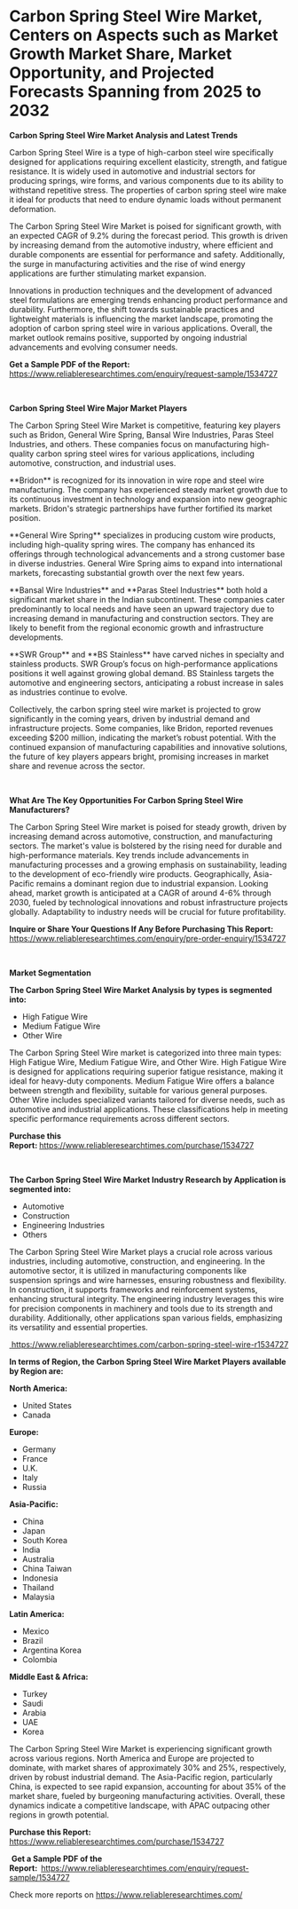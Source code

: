 <p><h1>Carbon Spring Steel Wire Market, Centers on Aspects such as Market Growth Market Share, Market Opportunity, and Projected Forecasts Spanning from 2025 to 2032</h1></p><p><strong>Carbon Spring Steel Wire Market Analysis and Latest Trends</strong></p>
<p><p>Carbon Spring Steel Wire is a type of high-carbon steel wire specifically designed for applications requiring excellent elasticity, strength, and fatigue resistance. It is widely used in automotive and industrial sectors for producing springs, wire forms, and various components due to its ability to withstand repetitive stress. The properties of carbon spring steel wire make it ideal for products that need to endure dynamic loads without permanent deformation.</p><p>The Carbon Spring Steel Wire Market is poised for significant growth, with an expected CAGR of 9.2% during the forecast period. This growth is driven by increasing demand from the automotive industry, where efficient and durable components are essential for performance and safety. Additionally, the surge in manufacturing activities and the rise of wind energy applications are further stimulating market expansion. </p><p>Innovations in production techniques and the development of advanced steel formulations are emerging trends enhancing product performance and durability. Furthermore, the shift towards sustainable practices and lightweight materials is influencing the market landscape, promoting the adoption of carbon spring steel wire in various applications. Overall, the market outlook remains positive, supported by ongoing industrial advancements and evolving consumer needs.</p></p>
<p><strong>Get a Sample PDF of the Report:&nbsp;</strong> <a href="https://www.reliableresearchtimes.com/enquiry/request-sample/1534727?utm_campaign=2263&utm_medium=2&utm_source=Github&utm_content=ia&utm_term=28022025&utm_id=carbon-spring-steel-wire">https://www.reliableresearchtimes.com/enquiry/request-sample/1534727</a></p>
<p>&nbsp;</p>
<p><strong>Carbon Spring Steel Wire Major Market Players</strong></p>
<p><p>The Carbon Spring Steel Wire Market is competitive, featuring key players such as Bridon, General Wire Spring, Bansal Wire Industries, Paras Steel Industries, and others. These companies focus on manufacturing high-quality carbon spring steel wires for various applications, including automotive, construction, and industrial uses.</p><p>**Bridon** is recognized for its innovation in wire rope and steel wire manufacturing. The company has experienced steady market growth due to its continuous investment in technology and expansion into new geographic markets. Bridon's strategic partnerships have further fortified its market position.</p><p>**General Wire Spring** specializes in producing custom wire products, including high-quality spring wires. The company has enhanced its offerings through technological advancements and a strong customer base in diverse industries. General Wire Spring aims to expand into international markets, forecasting substantial growth over the next few years.</p><p>**Bansal Wire Industries** and **Paras Steel Industries** both hold a significant market share in the Indian subcontinent. These companies cater predominantly to local needs and have seen an upward trajectory due to increasing demand in manufacturing and construction sectors. They are likely to benefit from the regional economic growth and infrastructure developments.</p><p>**SWR Group** and **BS Stainless** have carved niches in specialty and stainless products. SWR Group’s focus on high-performance applications positions it well against growing global demand. BS Stainless targets the automotive and engineering sectors, anticipating a robust increase in sales as industries continue to evolve.</p><p>Collectively, the carbon spring steel wire market is projected to grow significantly in the coming years, driven by industrial demand and infrastructure projects. Some companies, like Bridon, reported revenues exceeding $200 million, indicating the market’s robust potential. With the continued expansion of manufacturing capabilities and innovative solutions, the future of key players appears bright, promising increases in market share and revenue across the sector.</p></p>
<p>&nbsp;</p>
<p><strong>What Are The Key Opportunities For Carbon Spring Steel Wire Manufacturers?</strong></p>
<p><p>The Carbon Spring Steel Wire market is poised for steady growth, driven by increasing demand across automotive, construction, and manufacturing sectors. The market's value is bolstered by the rising need for durable and high-performance materials. Key trends include advancements in manufacturing processes and a growing emphasis on sustainability, leading to the development of eco-friendly wire products. Geographically, Asia-Pacific remains a dominant region due to industrial expansion. Looking ahead, market growth is anticipated at a CAGR of around 4-6% through 2030, fueled by technological innovations and robust infrastructure projects globally. Adaptability to industry needs will be crucial for future profitability.</p></p>
<p><strong>Inquire or Share Your Questions If Any Before Purchasing This Report:</strong> <a href="https://www.reliableresearchtimes.com/enquiry/pre-order-enquiry/1534727?utm_campaign=2263&utm_medium=2&utm_source=Github&utm_content=ia&utm_term=28022025&utm_id=carbon-spring-steel-wire">https://www.reliableresearchtimes.com/enquiry/pre-order-enquiry/1534727</a></p>
<p>&nbsp;</p>
<p><strong>Market Segmentation</strong></p>
<p><strong>The Carbon Spring Steel Wire Market Analysis by types is segmented into:</strong></p>
<p><ul><li>High Fatigue Wire</li><li>Medium Fatigue Wire</li><li>Other Wire</li></ul></p>
<p><p>The Carbon Spring Steel Wire market is categorized into three main types: High Fatigue Wire, Medium Fatigue Wire, and Other Wire. High Fatigue Wire is designed for applications requiring superior fatigue resistance, making it ideal for heavy-duty components. Medium Fatigue Wire offers a balance between strength and flexibility, suitable for various general purposes. Other Wire includes specialized variants tailored for diverse needs, such as automotive and industrial applications. These classifications help in meeting specific performance requirements across different sectors.</p></p>
<p><strong>Purchase this Report:&nbsp;</strong><a href="https://www.reliableresearchtimes.com/purchase/1534727?utm_campaign=2263&utm_medium=2&utm_source=Github&utm_content=ia&utm_term=28022025&utm_id=carbon-spring-steel-wire">https://www.reliableresearchtimes.com/purchase/1534727</a></p>
<p>&nbsp;</p>
<p><strong>The Carbon Spring Steel Wire Market Industry Research by Application is segmented into:</strong></p>
<p><ul><li>Automotive</li><li>Construction</li><li>Engineering Industries</li><li>Others</li></ul></p>
<p><p>The Carbon Spring Steel Wire Market plays a crucial role across various industries, including automotive, construction, and engineering. In the automotive sector, it is utilized in manufacturing components like suspension springs and wire harnesses, ensuring robustness and flexibility. In construction, it supports frameworks and reinforcement systems, enhancing structural integrity. The engineering industry leverages this wire for precision components in machinery and tools due to its strength and durability. Additionally, other applications span various fields, emphasizing its versatility and essential properties.</p></p>
<p><a href="https://www.reliableresearchtimes.com/carbon-spring-steel-wire-r1534727?utm_campaign=2263&utm_medium=2&utm_source=Github&utm_content=ia&utm_term=28022025&utm_id=carbon-spring-steel-wire">&nbsp;https://www.reliableresearchtimes.com/carbon-spring-steel-wire-r1534727</a></p>
<p><strong>In terms of Region, the Carbon Spring Steel Wire Market Players available by Region are:</strong></p>
<p>
    <p> <strong> North America: </strong>
        <ul>
            <li>United States</li>
            <li>Canada</li>
        </ul>
        </p> 
    <p> <strong> Europe: </strong>
        <ul>
            <li>Germany</li>
            <li>France</li>
            <li>U.K.</li>
            <li>Italy</li>
            <li>Russia</li>
        </ul>
        </p> 
    <p> <strong> Asia-Pacific: </strong>
        <ul>
            <li>China</li>
            <li>Japan</li>
            <li>South Korea</li>
            <li>India</li>
            <li>Australia</li>
            <li>China Taiwan</li>
            <li>Indonesia</li>
            <li>Thailand</li>
            <li>Malaysia</li>
        </ul>
        </p> 
    <p> <strong> Latin America: </strong>
        <ul>
            <li>Mexico</li>
            <li>Brazil</li>
            <li>Argentina Korea</li>
            <li>Colombia</li>
        </ul>
        </p> 
    <p> <strong> Middle East & Africa: </strong>
        <ul>
            <li>Turkey</li>
            <li>Saudi</li>
            <li>Arabia</li>
            <li>UAE</li>
            <li>Korea</li>
        </ul>
    </p>
    </p>
<p><p>The Carbon Spring Steel Wire Market is experiencing significant growth across various regions. North America and Europe are projected to dominate, with market shares of approximately 30% and 25%, respectively, driven by robust industrial demand. The Asia-Pacific region, particularly China, is expected to see rapid expansion, accounting for about 35% of the market share, fueled by burgeoning manufacturing activities. Overall, these dynamics indicate a competitive landscape, with APAC outpacing other regions in growth potential.</p></p>
<p><strong>Purchase this Report: </strong><a href="https://www.reliableresearchtimes.com/purchase/1534727?utm_campaign=2263&utm_medium=2&utm_source=Github&utm_content=ia&utm_term=28022025&utm_id=carbon-spring-steel-wire">https://www.reliableresearchtimes.com/purchase/1534727</a></p>
<p>&nbsp;<strong>Get a Sample PDF of the Report:&nbsp;&nbsp;</strong><a href="https://www.reliableresearchtimes.com/enquiry/request-sample/1534727?utm_campaign=2263&utm_medium=2&utm_source=Github&utm_content=ia&utm_term=28022025&utm_id=carbon-spring-steel-wire">https://www.reliableresearchtimes.com/enquiry/request-sample/1534727</a></p>
<p><strong></strong></p>
<p>Check more reports on <a href="https://www.reliableresearchtimes.com/?utm_campaign=2263&utm_medium=2&utm_source=Github&utm_content=ia&utm_term=28022025&utm_id=carbon-spring-steel-wire">https://www.reliableresearchtimes.com/</a></p>